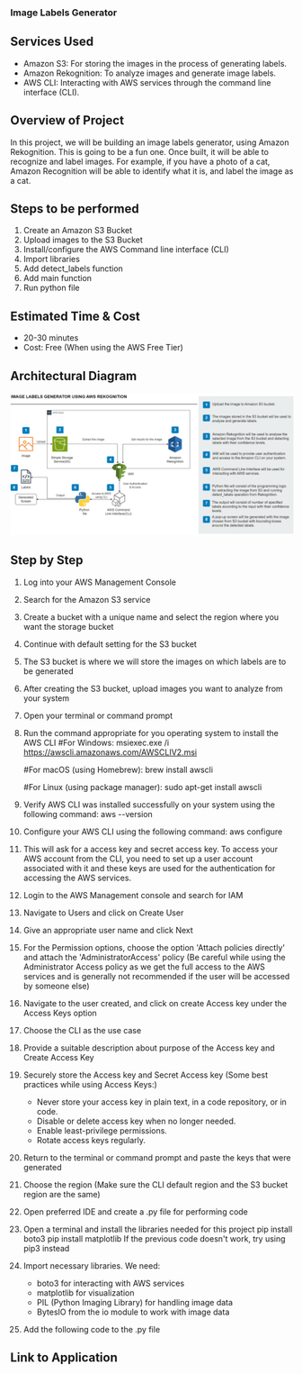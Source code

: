 ### Image Labels Generator

## Services Used
- Amazon S3: For storing the images in the process of generating labels.
- Amazon Rekognition: To analyze images and generate image labels.
- AWS CLI: Interacting with AWS services through the command line interface (CLI).

## Overview of Project
In this project, we will be building an image labels generator, using Amazon Rekognition. This is going to be a fun one. Once built, it will be able to recognize and label images. For example, if you have a photo of a cat, Amazon Recognition will be able to identify what it is, and label the image as a cat.

## Steps to be performed
1. Create an Amazon S3 Bucket
2. Upload images to the S3 Bucket
3. Install/configure the AWS Command line interface (CLI)
4. Import libraries
5. Add detect_labels function
6. Add main function
7. Run python file

## Estimated Time & Cost
- 20-30 minutes
- Cost: Free (When using the AWS Free Tier)

## Architectural Diagram
![picture](https://github.com/dani3lng/projects-aws/blob/main/aws-rekognition/label-generator/images/a1.png)

## Step by Step
1. Log into your AWS Management Console
2. Search for the Amazon S3 service
3. Create a bucket with a unique name and select the region where you want the storage bucket
4. Continue with default setting for the S3 bucket
5. The S3 bucket is where we will store the images on which labels are to be generated
6. After creating the S3 bucket, upload images you want to analyze from your system
7. Open your terminal or command prompt
8. Run the command appropriate for you operating system to install the AWS CLI
    #For Windows:
    msiexec.exe /i https://awscli.amazonaws.com/AWSCLIV2.msi

    #For macOS (using Homebrew):
    brew install awscli

    #For Linux (using package manager):
    sudo apt-get install awscli
9. Verify AWS CLI was installed successfully on your system using the following command:
    aws --version
10. Configure your AWS CLI using the following command: 
    aws configure
11. This will ask for a access key and secret access key. To access your AWS account from the CLI, you need to set up a user account associated with it and these keys are used for the authentication for accessing the AWS services.
12. Login to the AWS Management console and search for IAM
13. Navigate to Users and click on Create User
14. Give an appropriate user name and click Next
15. For the Permission options, choose the option 'Attach policies directly' and attach the 'AdministratorAccess' policy
    (Be careful while using the Administrator Access policy as we get the full access to the AWS services and is generally not recommended if the user will be accessed by someone else)
16. Navigate to the user created, and click on create Access key under the Access Keys option
17. Choose the CLI as the use case
18. Provide a suitable description about purpose of the Access key and Create Access Key
19. Securely store the Access key and Secret Access key (Some best practices while using Access Keys:)
    - Never store your access key in plain text, in a code repository, or in code.
    - Disable or delete access key when no longer needed.
    - Enable least-privilege permissions.
    - Rotate access keys regularly.
20. Return to the terminal or command prompt and paste the keys that were generated
21. Choose the region (Make sure the CLI default region and the S3 bucket region are the same)
22. Open preferred IDE and create a .py file for performing code
23. Open a terminal and install the libraries needed for this project
    pip install boto3
    pip install matplotlib
    If the previous code doesn't work, try using pip3 instead
24. Import necessary libraries. We need:
    - boto3 for interacting with AWS services
    - matplotlib for visualization
    - PIL (Python Imaging Library) for handling image data
    - BytesIO from the io module to work with image data
25. Add the following code to the .py file

## Link to Application